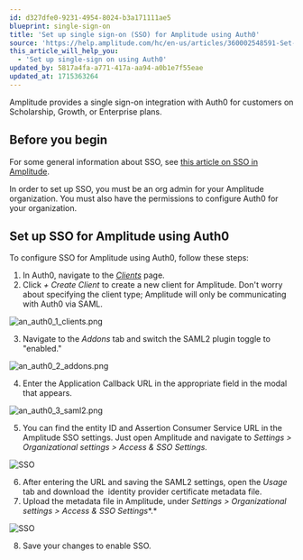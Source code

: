 ```yaml
---
id: d327dfe0-9231-4954-8024-b3a171111ae5
blueprint: single-sign-on
title: 'Set up single sign-on (SSO) for Amplitude using Auth0'
source: 'https://help.amplitude.com/hc/en-us/articles/360002548591-Set-up-single-sign-on-SSO-for-Amplitude-using-Auth0'
this_article_will_help_you:
  - 'Set up single-sign on using Auth0'
updated_by: 5817a4fa-a771-417a-aa94-a0b1e7f55eae
updated_at: 1715363264
---
```

Amplitude provides a single sign-on integration with Auth0 for customers on Scholarship, Growth, or Enterprise plans.

## Before you begin

For some general information about SSO, see [this article on SSO in Amplitude](/docs/admin/single-sign-on/sso).

In order to set up SSO, you must be an org admin for your Amplitude organization. You must also have the permissions to configure Auth0 for your organization.

## Set up SSO for Amplitude using Auth0

To configure SSO for Amplitude using Auth0, follow these steps:

1. In Auth0, navigate to the *[Clients](https://manage.auth0.com/#/clients)* page.
2. Click *+ Create Client* to create a new client for Amplitude. Don't worry about specifying the client type; Amplitude will only be communicating with Auth0 via SAML.

![an_auth0_1_clients.png](/docs/output/img/single-sign-on/an-auth0-1-clients-png.png)

3. Navigate to the *Addons* tab and switch the SAML2 plugin toggle to "enabled."

![an_auth0_2_addons.png](/docs/output/img/single-sign-on/an-auth0-2-addons-png.png)

4. Enter the Application Callback URL in the appropriate field in the modal that appears. 

![an_auth0_3_saml2.png](/docs/output/img/single-sign-on/an-auth0-3-saml2-png.png)

5. You can find the entity ID and Assertion Consumer Service URL in the Amplitude SSO settings. Just open Amplitude and navigate to *Settings > Organizational settings > Access & SSO Settings.*

![SSO](/docs/output/img/single-sign-on/sso.png)

6. After entering the URL and saving the SAML2 settings, open the *Usage* tab and download the  identity provider certificate metadata file.
7. Upload the metadata file in Amplitude, under *Settings > Organizational settings > Access & SSO Settings**.*

![SSO](/docs/output/img/single-sign-on/sso.png)

8. Save your changes to enable SSO.